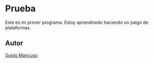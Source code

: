 # Prueba

Este es mi primer programa. Estoy aprendinedo haciendo un juego de plataformas.

## Autor

[Guido Mancuso](https://github.com/GuidoUniversitario)